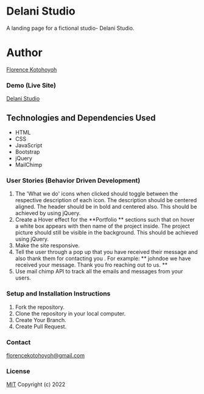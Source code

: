 # Delani Studio
A landing page for a fictional studio- Delani Studio.
# Author
[Florence Kotohoyoh](https://github.com/Flokots/)
### Demo (Live Site)
[Delani Studio](https://Flokots.github.io/delani-studio)
## Technologies and Dependencies Used
* HTML
* CSS
* JavaScript
* Bootstrap
* jQuery
* MailChimp 
### User Stories (Behavior Driven Development)
1. The 'What we do'  icons when clicked should toggle between the respective description of each icon. The description should be centered aligned. The header should be in bold and centered also. This should be achieved by using jQuery.
2. Create a Hover effect for the **Portfolio ** sections such that on hover a white box appears with then name of the project inside. The project picture should still be visible in the background. This should be achieved using jQuery.
3. Make the site responsive.
4. Tell the user through a pop up that you have received their message and also thank them for contacting you . For example: ** johndoe we have received your message. Thank you fro reaching out to us. **
5. Use mail chimp API to track all the emails and messages from your users.
### Setup and Installation Instructions
1. Fork the repository.
2. Clone the repository in your local computer. 
3. Create Your Branch.
4. Create Pull Request.
### Contact
florencekotohoyoh@gmail.com
### License
[MIT](https://choosealicense/licenses/mit/)
Copyright  (c) 2022
